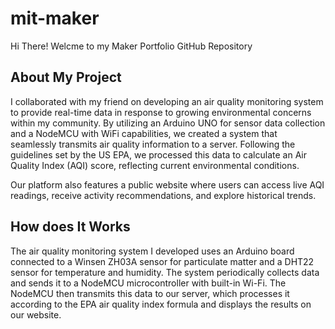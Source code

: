 # mit-maker
Hi There! Welcme to my Maker Portfolio GitHub Repository

## About My Project
I collaborated with my friend on developing an air quality monitoring system to provide real-time data in response to growing environmental concerns within my community. By utilizing an Arduino UNO for sensor data collection and a NodeMCU with WiFi capabilities, we created a system that seamlessly transmits air quality information to a server. Following the guidelines set by the US EPA, we processed this data to calculate an Air Quality Index (AQI) score, reflecting current environmental conditions.

Our platform also features a public website where users can access live AQI readings, receive activity recommendations, and explore historical trends.

## How does It Works
The air quality monitoring system I developed uses an Arduino board connected to a Winsen ZH03A sensor for particulate matter and a DHT22 sensor for temperature and humidity. The system periodically collects data and sends it to a NodeMCU microcontroller with built-in Wi-Fi. The NodeMCU then transmits this data to our server, which processes it according to the EPA air quality index formula and displays the results on our website.

